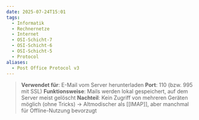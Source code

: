 ```yaml
---
date: 2025-07-24T15:01
tags:
  - Informatik
  - Rechnernetze
  - Internet
  - OSI-Schicht-7
  - OSI-Schicht-6
  - OSI-Schicht-5
  - Protocol
aliases:
  - Post Office Protocol v3
---
```

> **Verwendet für**: E-Mail vom Server herunterladen
> **Port**: 110 (bzw. 995 mit SSL)
> **Funktionsweise**: Mails werden lokal gespeichert, auf dem Server meist gelöscht
> **Nachteil**: Kein Zugriff von mehreren Geräten möglich (ohne Tricks)
> → Altmodischer als [[IMAP]], aber manchmal für Offline-Nutzung bevorzugt


